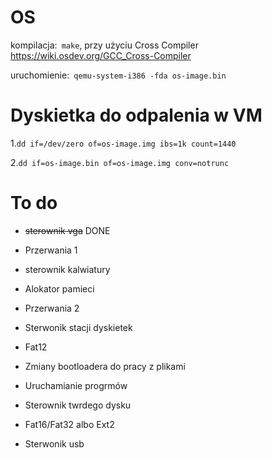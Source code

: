 # OS 

kompilacja:` make`, przy użyciu Cross Compiler https://wiki.osdev.org/GCC_Cross-Compiler

uruchomienie:` qemu-system-i386 -fda os-image.bin`

# Dyskietka do odpalenia w VM
1.`dd if=/dev/zero of=os-image.img ibs=1k count=1440`

2.`dd if=os-image.bin of=os-image.img conv=notrunc`

# To do

  - ~~sterownik vga~~ DONE
  - Przerwania 1
  - sterownik kalwiatury

  - Alokator pamieci
  - Przerwania 2
  - Sterwonik stacji dyskietek
  - Fat12
  - Zmiany bootloadera do pracy z plikami 
  - Uruchamianie progrmów

  - Sterownik twrdego dysku
  - Fat16/Fat32 albo Ext2
  - Sterwonik usb


